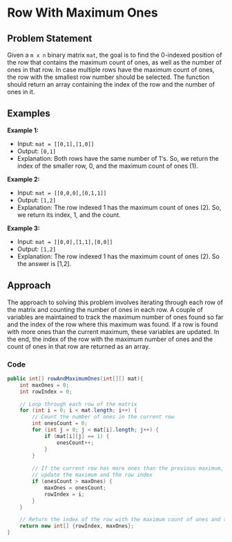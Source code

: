 # Row With Maximum Ones

## Problem Statement
Given a `m x n` binary matrix `mat`, the goal is to find the 0-indexed position of the row that contains the maximum count of ones, as well as the number of ones in that row. In case multiple rows have the maximum count of ones, the row with the smallest row number should be selected. The function should return an array containing the index of the row and the number of ones in it.

## Examples

**Example 1:**
- Input: `mat = [[0,1],[1,0]]`
- Output: `[0,1]`
- Explanation: Both rows have the same number of 1's. So, we return the index of the smaller row, 0, and the maximum count of ones (1).

**Example 2:**
- Input: `mat = [[0,0,0],[0,1,1]]`
- Output: `[1,2]`
- Explanation: The row indexed 1 has the maximum count of ones (2). So, we return its index, 1, and the count.

**Example 3:**
- Input: `mat = [[0,0],[1,1],[0,0]]`
- Output: `[1,2]`
- Explanation: The row indexed 1 has the maximum count of ones (2). So the answer is [1,2].

## Approach
The approach to solving this problem involves iterating through each row of the matrix and counting the number of ones in each row. A couple of variables are maintained to track the maximum number of ones found so far and the index of the row where this maximum was found. If a row is found with more ones than the current maximum, these variables are updated. In the end, the index of the row with the maximum number of ones and the count of ones in that row are returned as an array.

### Code
```java
public int[] rowAndMaximumOnes(int[][] mat){
    int maxOnes = 0;
    int rowIndex = 0;

    // Loop through each row of the matrix
    for (int i = 0; i < mat.length; i++) {
        // Count the number of ones in the current row
        int onesCount = 0;
        for (int j = 0; j < mat[i].length; j++) {
            if (mat[i][j] == 1) {
                onesCount++;
            }
        }
            
        // If the current row has more ones than the previous maximum,
        // update the maximum and the row index
        if (onesCount > maxOnes) {
            maxOnes = onesCount;
            rowIndex = i;
        }
    }

    // Return the index of the row with the maximum count of ones and the count
    return new int[] {rowIndex, maxOnes};
}
```
